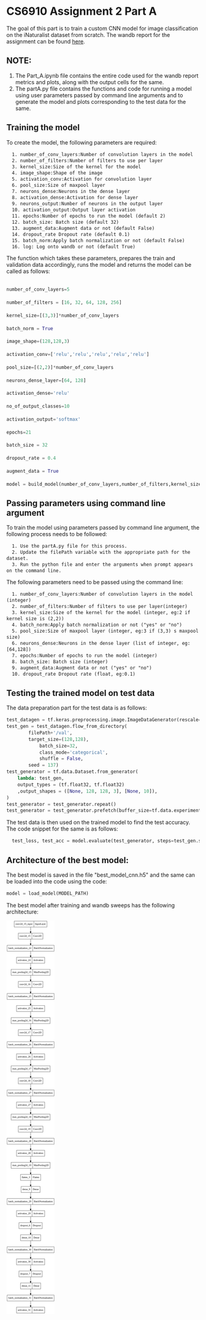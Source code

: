 # CS6910 Assignment 2 Part A

The goal of this part is to train a custom CNN model for image classification on the iNaturalist dataset from scratch. The wandb report for the assignment can be found [here](https://wandb.ai/hithesh-sidhesh/Assignment_2/reports/CS6910-Assignment-2--VmlldzoxNzI3Nzcy).

## NOTE:

1. The Part_A.ipynb file contains the entire code used for the wandb report metrics and plots, along with the output cells for the same.
2. The partA.py file contains the functions and code for running a model using user parameters passed by command line arguments and to generate the model and plots corresponding to the test data for the same.


## Training the model

To create the model, the following parameters are required:


      1. number_of_conv_layers:Number of convolution layers in the model
      2. number_of_filters:Number of filters to use per layer
      3. kernel_size:Size of the kernel for the model
      4. image_shape:Shape of the image
      5. activation_conv:Activation for convolution layer
      6. pool_size:Size of maxpool layer
      7. neurons_dense:Neurons in the dense layer
      8. activation_dense:Activation for dense layer
      9. neurons_output:Number of neurons in the output layer 
      10. activation_output:Output layer activation
      11. epochs:Number of epochs to run the model (default 2)
      12. batch_size: Batch size (default 32)
      13. augment_data:Augment data or not (default False)
      14. dropout_rate Dropout rate (default 0.1)
      15. batch_norm:Apply batch normalization or not (default False)
      16. log: Log onto wandb or not (default True)

The function which takes these parameters, prepares the train and validation data accordingly, runs the model and returns the model can be called as follows:

```python

number_of_conv_layers=5

number_of_filters = [16, 32, 64, 128, 256]

kernel_size=[(3,3)]*number_of_conv_layers

batch_norm = True

image_shape=(128,128,3)

activation_conv=['relu','relu','relu','relu','relu']

pool_size=[(2,2)]*number_of_conv_layers

neurons_dense_layer=[64, 128]

activation_dense='relu'

no_of_output_classes=10

activation_output='softmax'

epochs=21

batch_size = 32

dropout_rate = 0.4

augment_data = True

model = build_model(number_of_conv_layers,number_of_filters,kernel_size,image_shape,activation_conv,pool_size,neurons_dense_layer,activation_dense,no_of_output_classes,activation_output, epochs=epochs, batch_size = batch_size, augment_data = augment_data, dropout_rate = dropout_rate, batch_norm=batch_norm, log=False)
```

## Passing parameters using command line argument

To train the model using parameters passed by command line argument, the following process needs to be followed:

      1. Use the partA.py file for this process.
      2. Update the filePath variable with the appropriate path for the dataset.
      3. Run the python file and enter the arguments when prompt appears on the command line.
      
The following parameters need to be passed using the command line:

      1. number_of_conv_layers:Number of convolution layers in the model (integer)
      2. number_of_filters:Number of filters to use per layer(integer)
      3. kernel_size:Size of the kernel for the model (integer, eg:2 if kernel size is (2,2))
      4. batch_norm:Apply batch normalization or not ("yes" or "no")
      5. pool_size:Size of maxpool layer (integer, eg:3 if (3,3) s maxpool size)
      6. neurons_dense:Neurons in the dense layer (list of integer, eg: [64,128])
      7. epochs:Number of epochs to run the model (integer)
      8. batch_size: Batch size (integer)
      9. augment_data:Augment data or not ("yes" or "no")
      10. dropout_rate Dropout rate (float, eg:0.1)
      
## Testing the trained model on test data

The data preparation part for the test data is as follows:

```python
test_datagen = tf.keras.preprocessing.image.ImageDataGenerator(rescale=1./255)
test_gen = test_datagen.flow_from_directory(
        filePath+'/val',
        target_size=(128,128),
            batch_size=32,
            class_mode='categorical',
            shuffle = False,
        seed = 137)
test_generator = tf.data.Dataset.from_generator(
    lambda: test_gen,
    output_types = (tf.float32, tf.float32)
    ,output_shapes = ([None, 128, 128, 3], [None, 10]),
)
test_generator = test_generator.repeat()
test_generator = test_generator.prefetch(buffer_size=tf.data.experimental.AUTOTUNE)
```
The test data is then used on the trained model to find the test accuracy. The code snippet for the same is as follows:

```python
  test_loss, test_acc = model.evaluate(test_generator, steps=test_gen.samples//test_gen.batch_size, verbose=2)

```
      
## Architecture of the best model:

The best model is saved in the file "best_model_cnn.h5" and the same can be loaded into the code using the code:
```python
model = load_model(MODEL_PATH)
```

The best model after training and wandb sweeps has the following architecture:

![Model Architecture](https://github.com/HegdeSiddesh/cs6910_Assignment2/blob/main/Part%20A/model_arch.png)



